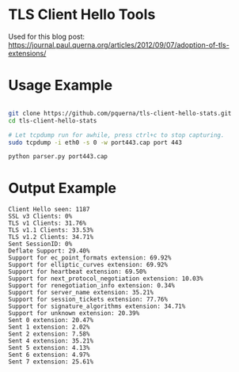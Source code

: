 # TLS Client Hello Tools

Used for this blog post: https://journal.paul.querna.org/articles/2012/09/07/adoption-of-tls-extensions/

# Usage Example
```sh

git clone https://github.com/pquerna/tls-client-hello-stats.git
cd tls-client-hello-stats

# Let tcpdump run for awhile, press ctrl+c to stop capturing.
sudo tcpdump -i eth0 -s 0 -w port443.cap port 443

python parser.py port443.cap
```

# Output Example

```
Client Hello seen: 1187
SSL v3 Clients: 0%
TLS v1 Clients: 31.76%
TLS v1.1 Clients: 33.53%
TLS v1.2 Clients: 34.71%
Sent SessionID: 0%
Deflate Support: 29.40%
Support for ec_point_formats extension: 69.92%
Support for elliptic_curves extension: 69.92%
Support for heartbeat extension: 69.50%
Support for next_protocol_negotiation extension: 10.03%
Support for renegotiation_info extension: 0.34%
Support for server_name extension: 35.21%
Support for session_tickets extension: 77.76%
Support for signature_algorithms extension: 34.71%
Support for unknown extension: 20.39%
Sent 0 extension: 20.47%
Sent 1 extension: 2.02%
Sent 2 extension: 7.58%
Sent 4 extension: 35.21%
Sent 5 extension: 4.13%
Sent 6 extension: 4.97%
Sent 7 extension: 25.61%
```
